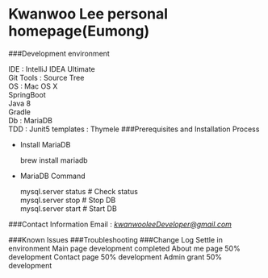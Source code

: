 # Kwanwoo Lee personal homepage(Eumong)

###Development environment

IDE : IntelliJ IDEA Ultimate  
Git Tools : Source Tree  
OS : Mac OS X  
SpringBoot  
Java 8  
Gradle  
Db : MariaDB  
TDD : Junit5
templates : Thymele
###Prerequisites and Installation Process
- Install MariaDB

    brew install mariadb
    
- MariaDB Command

    mysql.server status # Check status  
    mysql.server stop   # Stop DB  
    mysql.server start  # Start DB   
     
###Contact Information
Email : *[kwanwooleeDeveloper@gmail.com](mailto:kwanwooleeDeveloper@gmail.com)*

###Known Issues
###Troubleshooting
###Change Log
Settle in environment
Main page development completed
About me page 50% development 
Contact page 50% development 
Admin grant 50% development 
